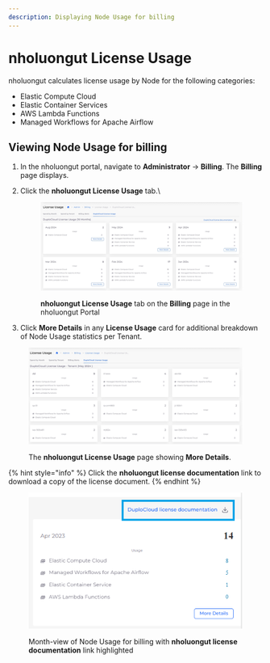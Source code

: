 ```yaml
---
description: Displaying Node Usage for billing
---
```


# nholuongut License Usage

nholuongut calculates license usage by Node for the following categories:

* Elastic Compute Cloud
* Elastic Container Services
* AWS Lambda Functions
* Managed Workflows for Apache Airflow

## Viewing Node Usage for billing

1. In the nholuongut portal, navigate to **Administrator** -> **Billing**. The **Billing** page displays.
2.  Click the **nholuongut License Usage** tab.\


    <div align="left">

    <figure><img src="../../../.gitbook/assets/license usage.png" alt=""><figcaption><p><strong>nholuongut License Usage</strong> tab on the <strong>Billing</strong> page in the nholuongut Portal</p></figcaption></figure>

    </div>
3. Click **More Details** in any **License Usage** card for additional breakdown of Node Usage statistics per Tenant.

<div align="left">

<figure><img src="../../../.gitbook/assets/license usage more details.png" alt=""><figcaption><p>The <strong>nholuongut License Usage</strong> page showing <strong>More Details</strong>. </p></figcaption></figure>

</div>

{% hint style="info" %}
Click the **nholuongut license documentation** link to download a copy of the license document.
{% endhint %}

<div align="left">

<figure><img src="../../../.gitbook/assets/LIC2.png" alt=""><figcaption><p>Month-view of Node Usage for billing with <strong>nholuongut license documentation</strong> link highlighted</p></figcaption></figure>

</div>
